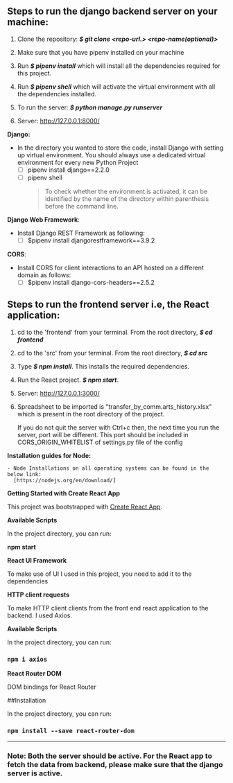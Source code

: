 ## Steps to run the django backend server on your machine:

1. Clone the repository: ***$ git clone <repo-url.> <repo-name(optional)>***

2. Make sure that you have pipenv installed on your machine

3. Run ***$ pipenv install*** which will install all the dependencies required for this project.

4. Run ***$ pipenv shell*** which will activate the virtual environment with all the dependencies installed.

5. To run the server: ***$ python manage.py runserver***

6. Server: http://127.0.0.1:8000/

**Django:**

- In the directory you wanted to store the code, install Django with setting up virtual environment. You should always use a dedicated virtual environment for every new Python Project
  - [ ] pipenv install django==2.2.0
  - [ ] pipenv shell
    > To check whether the environment is activated, it can be identified by the name of the directory within parenthesis before the command line.

**Django Web Framework**:

- Install Django REST Framework as following:
  - [ ] $pipenv install djangorestframework==3.9.2

**CORS**:

- Install CORS for client interactions to an API hosted on a different domain as follows:
  - [ ] $pipenv install django-cors-headers==2.5.2

## Steps to run the frontend server i.e, the React application:

1. cd to the 'frontend' from your terminal. From the root directory, ***$ cd frontend***
2. cd to the 'src' from your terminal. From the root directory, ***$ cd src***
3. Type ***$ npm install***. This installs the required dependencies.
4. Run the React project. ***$ npm start***.
5. Server:  http://127.0.0.1:3000/
6. Spreadsheet to be imported is "transfer_by_comm.arts_history.xlsx" which is present in the root directory of the project.

      If you do not quit the server with Ctrl+c then, the next time you run the server, port will be different. This port should be included in CORS_ORIGIN_WHITELIST of settings.py file of the config
      
**Installation guides for Node:**

    - Node Installations on all operating systems can be found in the below link:
      [https://nodejs.org/en/download/]

**Getting Started with Create React App**

This project was bootstrapped with [Create React App](https://github.com/facebook/create-react-app).

**Available Scripts**

In the project directory, you can run:

**npm start**

**React UI Framework**

To make use of UI I used in this project, you need to add it to the dependencies

**HTTP client requests**

To make HTTP client clients from the front end react application to the backend. I used Axios.

**Available Scripts**

In the project directory, you can run:

### `npm i axios`

**React Router DOM**

DOM bindings for React Router

##Installation

In the project directory, you can run:

### `npm install --save react-router-dom`

___________

### Note: **Both the server should be active**. For the React app to fetch the data from backend, please make sure that the django server is active.
